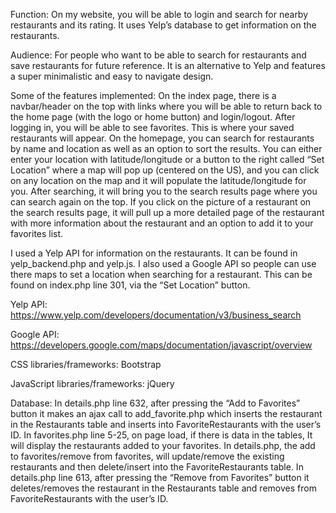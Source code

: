 Function: 
On my website, you will be able to login and search for nearby restaurants and its rating. It uses Yelp’s database to get information on the restaurants.

Audience: 
For people who want to be able to search for restaurants and save restaurants for future reference. It is an alternative to Yelp and features a super minimalistic and easy to navigate design.

Some of the features implemented: 
On the index page, there is a navbar/header on the top with links where you will be able to return back to the home page (with the logo or home button) and login/logout. After logging in, you will be able to see favorites. This is where your saved restaurants will appear. On the homepage, you can search for restaurants by name and location as well as an option to sort the results. You can either enter your location with latitude/longitude or a button to the right called “Set Location” where a map will pop up (centered on the US), and you can click on any location on the map and it will populate the latitude/longitude for you. After searching, it will bring you to the search results page where you can search again on the top. If you click on the picture of a restaurant on the search results page, it will pull up a more detailed page of the restaurant with more information about the restaurant and an option to add it to your favorites list.

I used a Yelp API for information on the restaurants. It can be found in yelp_backend.php and yelp.js. I also used a Google API so people can use there maps to set a location when searching for a restaurant. This can be found on index.php line 301, via the “Set Location” button.

Yelp API: https://www.yelp.com/developers/documentation/v3/business_search

Google API: https://developers.google.com/maps/documentation/javascript/overview

CSS libraries/frameworks: 
Bootstrap

JavaScript libraries/frameworks: 
jQuery

Database: 
In details.php line 632, after pressing the “Add to Favorites” button it makes an ajax call to add_favorite.php which inserts the restaurant in the Restaurants table and inserts into FavoriteRestaurants with the user’s ID.
In favorites.php line 5-25, on page load, if there is data in the tables, It will display the restaurants added to your favorites.
In details.php, the add to favorites/remove from favorites, will update/remove the existing restaurants and then delete/insert into the FavoriteRestaurants table.
In details.php line 613, after pressing the “Remove from Favorites” button it deletes/removes the restaurant in the Restaurants table and removes from FavoriteRestaurants with the user’s ID.
